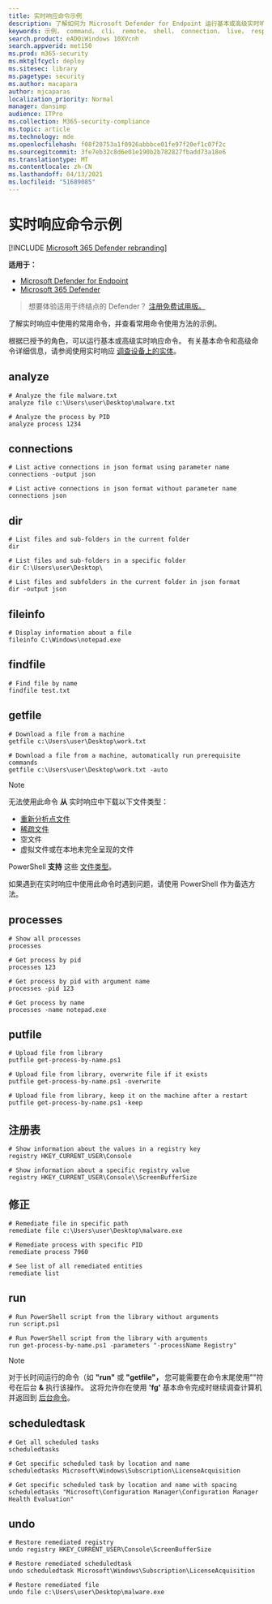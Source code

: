 ```yaml
---
title: 实时响应命令示例
description: 了解如何为 Microsoft Defender for Endpoint 运行基本或高级实时响应命令，并查看有关其使用方式的示例。
keywords: 示例， command， cli， remote， shell， connection， live， response， real-time， command， script， remediate， hunt， export， log， drop， download， file
search.product: eADQiWindows 10XVcnh
search.appverid: met150
ms.prod: m365-security
ms.mktglfcycl: deploy
ms.sitesec: library
ms.pagetype: security
ms.author: macapara
author: mjcaparas
localization_priority: Normal
manager: dansimp
audience: ITPro
ms.collection: M365-security-compliance
ms.topic: article
ms.technology: mde
ms.openlocfilehash: f08f20753a1f0926abbbce01fe97f20ef1c07f2c
ms.sourcegitcommit: 3fe7eb32c8d6e01e190b2b782827fbadd73a18e6
ms.translationtype: MT
ms.contentlocale: zh-CN
ms.lasthandoff: 04/13/2021
ms.locfileid: "51689085"
---
```

# <a name="live-response-command-examples"></a>实时响应命令示例

[!INCLUDE [Microsoft 365 Defender rebranding](../../includes/microsoft-defender.md)]


**适用于：**
- [Microsoft Defender for Endpoint](https://go.microsoft.com/fwlink/p/?linkid=2154037)
- [Microsoft 365 Defender](https://go.microsoft.com/fwlink/?linkid=2118804)

> 想要体验适用于终结点的 Defender？ [注册免费试用版。](https://www.microsoft.com/microsoft-365/windows/microsoft-defender-atp?ocid=docs-wdatp-investigateip-abovefoldlink)

了解实时响应中使用的常用命令，并查看常用命令使用方法的示例。

根据已授予的角色，可以运行基本或高级实时响应命令。 有关基本命令和高级命令详细信息，请参阅使用实时响应 [调查设备上的实体](live-response.md)。


## <a name="analyze"></a>analyze 

```
# Analyze the file malware.txt
analyze file c:\Users\user\Desktop\malware.txt
```

```
# Analyze the process by PID
analyze process 1234
```

## <a name="connections"></a>connections

```
# List active connections in json format using parameter name
connections -output json
```

```
# List active connections in json format without parameter name
connections json
```

## <a name="dir"></a>dir

```
# List files and sub-folders in the current folder
dir
```

```
# List files and sub-folders in a specific folder
dir C:\Users\user\Desktop\
```

```
# List files and subfolders in the current folder in json format
dir -output json
```

## <a name="fileinfo"></a>fileinfo

```
# Display information about a file
fileinfo C:\Windows\notepad.exe
```

## <a name="findfile"></a>findfile

```
# Find file by name
findfile test.txt
```

## <a name="getfile"></a>getfile

```
# Download a file from a machine
getfile c:\Users\user\Desktop\work.txt
```

```
# Download a file from a machine, automatically run prerequisite commands
getfile c:\Users\user\Desktop\work.txt -auto
```

>[!NOTE]
>
> 无法使用此命令 **从** 实时响应中下载以下文件类型：
>
> * [重新分析点文件](/windows/desktop/fileio/reparse-points/)
> * [稀疏文件](/windows/desktop/fileio/sparse-files/)
> * 空文件
> * 虚拟文件或在本地未完全呈现的文件
>
> PowerShell **支持** 这些 [文件类型](/powershell/scripting/overview?view=powershell-6/?&preserve-view=true)。
>
> 如果遇到在实时响应中使用此命令时遇到问题，请使用 PowerShell 作为备选方法。

## <a name="processes"></a>processes
```
# Show all processes
processes
```

```
# Get process by pid
processes 123
```

```
# Get process by pid with argument name
processes -pid 123
```

```
# Get process by name
processes -name notepad.exe
```

## <a name="putfile"></a>putfile

```
# Upload file from library
putfile get-process-by-name.ps1
```

```
# Upload file from library, overwrite file if it exists
putfile get-process-by-name.ps1 -overwrite
```

```
# Upload file from library, keep it on the machine after a restart
putfile get-process-by-name.ps1 -keep
```

## <a name="registry"></a>注册表

```
# Show information about the values in a registry key
registry HKEY_CURRENT_USER\Console
```

```
# Show information about a specific registry value
registry HKEY_CURRENT_USER\Console\\ScreenBufferSize
```


## <a name="remediate"></a>修正

```
# Remediate file in specific path
remediate file c:\Users\user\Desktop\malware.exe
```

```
# Remediate process with specific PID
remediate process 7960
```

```
# See list of all remediated entities
remediate list
```

## <a name="run"></a>run

```
# Run PowerShell script from the library without arguments
run script.ps1
```

```
# Run PowerShell script from the library with arguments
run get-process-by-name.ps1 -parameters "-processName Registry"
```
>[!NOTE]
>
> 对于长时间运行的命令（如 **"run"** 或 **"getfile"，** 您可能需要在命令末尾使用""符号在后台 **&** 执行该操作。
> 这将允许你在使用 **'fg'** 基本命令完成时继续调查计算机并返回到 [后台命令](live-response.md#basic-commands)。
>
## <a name="scheduledtask"></a>scheduledtask

```
# Get all scheduled tasks
scheduledtasks
```

```
# Get specific scheduled task by location and name
scheduledtasks Microsoft\Windows\Subscription\LicenseAcquisition
```

```
# Get specific scheduled task by location and name with spacing
scheduledtasks "Microsoft\Configuration Manager\Configuration Manager Health Evaluation"
```


## <a name="undo"></a>undo

```
# Restore remediated registry
undo registry HKEY_CURRENT_USER\Console\ScreenBufferSize
```

```
# Restore remediated scheduledtask
undo scheduledtask Microsoft\Windows\Subscription\LicenseAcquisition
```

```
# Restore remediated file
undo file c:\Users\user\Desktop\malware.exe
```

